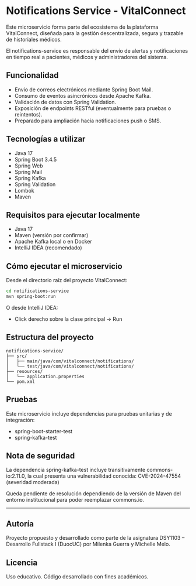 # Notifications Service - VitalConnect
Este microservicio forma parte del ecosistema de la plataforma VitalConnect, diseñada para la gestión descentralizada, segura y trazable de historiales médicos.

El notifications-service es responsable del envío de alertas y notificaciones en tiempo real a pacientes, médicos y administradores del sistema.

## Funcionalidad
- Envío de correos electrónicos mediante Spring Boot Mail.
- Consumo de eventos asincrónicos desde Apache Kafka.
- Validación de datos con Spring Validation.
- Exposición de endpoints RESTful (eventualmente para pruebas o reintentos).
- Preparado para ampliación hacia notificaciones push o SMS.

## Tecnologías a utilizar
- Java 17
- Spring Boot 3.4.5
- Spring Web
- Spring Mail
- Spring Kafka
- Spring Validation
- Lombok
- Maven

## Requisitos para ejecutar localmente
- Java 17
- Maven (versión por confirmar)
- Apache Kafka local o en Docker
- IntelliJ IDEA (recomendado)

## Cómo ejecutar el microservicio
Desde el directorio raíz del proyecto VitalConnect:
```bash
cd notifications-service
mvn spring-boot:run
```

O desde IntelliJ IDEA:
- Click derecho sobre la clase principal → Run

## Estructura del proyecto
```
notifications-service/
├── src/
│   ├── main/java/com/vitalconnect/notifications/
│   └── test/java/com/vitalconnect/notifications/
├── resources/
│   └── application.properties
└── pom.xml
```

## Pruebas
Este microservicio incluye dependencias para pruebas unitarias y de integración:
- spring-boot-starter-test
- spring-kafka-test

## Nota de seguridad
La dependencia spring-kafka-test incluye transitivamente commons-io:2.11.0, la cual presenta una vulnerabilidad conocida: CVE-2024-47554 (severidad moderada)

Queda pendiente de resolución dependiendo de la versión de Maven del entorno institucional para poder reemplazar commons.io.

---
## Autoría
Proyecto propuesto y desarrollado como parte de la asignatura DSY1103 – Desarrollo Fullstack I (DuocUC) por Milenka Guerra y Michelle Melo.

## Licencia
Uso educativo. Código desarrollado con fines académicos.
